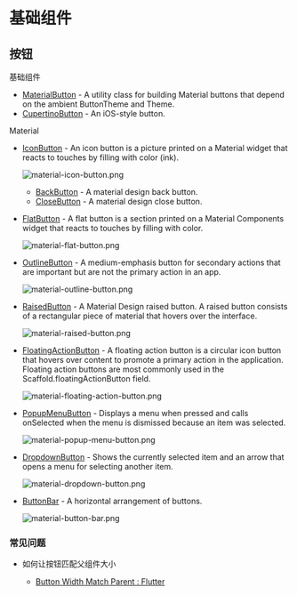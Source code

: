 # 基础组件


## 按钮

基础组件

- [MaterialButton](https://api.flutter.dev/flutter/material/MaterialButton-class.html) - A utility class for building Material buttons that depend on the ambient ButtonTheme and Theme.
- [CupertinoButton](https://api.flutter.dev/flutter/cupertino/CupertinoButton-class.html) - An iOS-style button.

Material

- [IconButton](https://api.flutter.dev/flutter/material/IconButton-class.html) - An icon button is a picture printed on a Material widget that reacts to touches by filling with color (ink).

    ![material-icon-button.png](./material-icon-button.png)

    - [BackButton](https://api.flutter.dev/flutter/material/BackButton-class.html) - A material design back button.
    - [CloseButton](https://api.flutter.dev/flutter/material/CloseButton-class.html) - A material design close button.

- [FlatButton](https://api.flutter.dev/flutter/material/FlatButton-class.html) - A flat button is a section printed on a Material Components widget that reacts to touches by filling with color.

    ![material-flat-button.png](./material-flat-button.png)

- [OutlineButton](https://api.flutter.dev/flutter/material/OutlineButton-class.html) - A medium-emphasis button for secondary actions that are important but are not the primary action in an app.

    ![material-outline-button.png](./material-outline-button.png)

- [RaisedButton](https://api.flutter.dev/flutter/material/RaisedButton-class.html) - A Material Design raised button. A raised button consists of a rectangular piece of material that hovers over the interface.

    ![material-raised-button.png](./material-raised-button.png)

- [FloatingActionButton](https://api.flutter.dev/flutter/material/FloatingActionButton-class.html) - A floating action button is a circular icon button that hovers over content to promote a primary action in the application. Floating action buttons are most commonly used in the Scaffold.floatingActionButton field.

    ![material-floating-action-button.png](./material-floating-action-button.png)

- [PopupMenuButton](https://api.flutter.dev/flutter/material/PopupMenuButton-class.html) - Displays a menu when pressed and calls onSelected when the menu is dismissed because an item was selected.

    ![material-popup-menu-button.png](./material-popup-menu-button.png)

- [DropdownButton](https://api.flutter.dev/flutter/material/DropdownButton-class.html) - Shows the currently selected item and an arrow that opens a menu for selecting another item.

    ![material-dropdown-button.png](./material-dropdown-button.png)

- [ButtonBar](https://flutter.dev/docs/development/ui/widgets/material) - A horizontal arrangement of buttons.

    ![material-button-bar.png](./material-button-bar.png)



### 常见问题

- 如何让按钮匹配父组件大小

    - [Button Width Match Parent : Flutter](https://stackoverflow.com/questions/50014342/button-width-match-parent-flutter)
